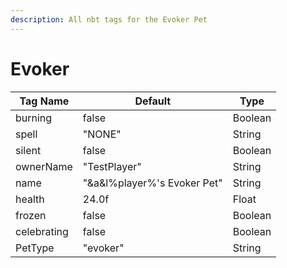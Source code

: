 ```yaml
---
description: All nbt tags for the Evoker Pet
---
```



# Evoker

| Tag Name     | Default                                                            | Type                                         |
| - | - | - |
| burning | false | Boolean |
| spell | "NONE" | String |
| silent | false | Boolean |
| ownerName | "TestPlayer" | String |
| name | "&a&l%player%'s Evoker Pet" | String |
| health | 24.0f | Float |
| frozen | false | Boolean |
| celebrating | false | Boolean |
| PetType | "evoker" | String |
